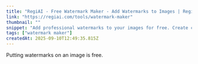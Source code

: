 ```yaml
---
title: "RegiAI - Free Watermark Maker - Add Watermarks to Images | RegiAI"
link: "https://regiai.com/tools/watermark-maker"
thumbnail: ""
snippet: "Add professional watermarks to your images for free. Create custom text or image watermarks to protect your photos. Easy-to-use online watermark maker with no registration required."
tags: ["watermark maker"]
createdAt: 2025-09-10T12:49:35.815Z
---
```

Putting watermarks on an image is free.
